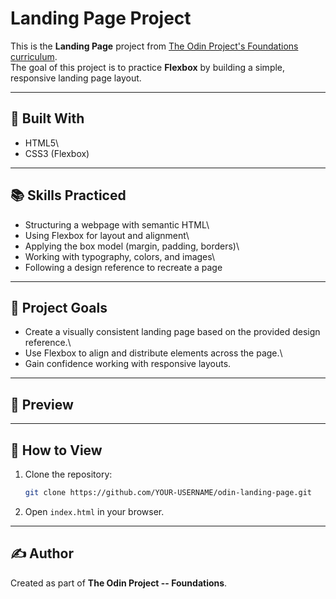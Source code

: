 # Landing Page Project

This is the **Landing Page** project from [The Odin Project's
Foundations
curriculum](https://www.theodinproject.com/lessons/foundations-landing-page).\
The goal of this project is to practice **Flexbox** by building a
simple, responsive landing page layout.

------------------------------------------------------------------------

## 🔧 Built With

-   HTML5\
-   CSS3 (Flexbox)

------------------------------------------------------------------------

## 📚 Skills Practiced

-   Structuring a webpage with semantic HTML\
-   Using Flexbox for layout and alignment\
-   Applying the box model (margin, padding, borders)\
-   Working with typography, colors, and images\
-   Following a design reference to recreate a page

------------------------------------------------------------------------

## 🎯 Project Goals

-   Create a visually consistent landing page based on the provided
    design reference.\
-   Use Flexbox to align and distribute elements across the page.\
-   Gain confidence working with responsive layouts.

------------------------------------------------------------------------

## 📸 Preview

------------------------------------------------------------------------

## 🚀 How to View

1.  Clone the repository:

    ``` bash
    git clone https://github.com/YOUR-USERNAME/odin-landing-page.git
    ```

2.  Open `index.html` in your browser.

------------------------------------------------------------------------

## ✍️ Author

Created as part of **The Odin Project -- Foundations**.
